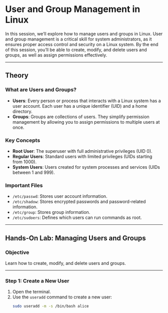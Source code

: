 # User and Group Management in Linux

In this session, we’ll explore how to manage users and groups in Linux. User and group management is a critical skill for system administrators, as it ensures proper access control and security on a Linux system. By the end of this session, you’ll be able to create, modify, and delete users and groups, as well as assign permissions effectively.

---

## Theory

### What are Users and Groups?
- **Users**: Every person or process that interacts with a Linux system has a user account. Each user has a unique identifier (UID) and a home directory.
- **Groups**: Groups are collections of users. They simplify permission management by allowing you to assign permissions to multiple users at once.

### Key Concepts
- **Root User**: The superuser with full administrative privileges (UID 0).
- **Regular Users**: Standard users with limited privileges (UIDs starting from 1000).
- **System Users**: Users created for system processes and services (UIDs between 1 and 999).

### Important Files
- `/etc/passwd`: Stores user account information.
- `/etc/shadow`: Stores encrypted passwords and password-related information.
- `/etc/group`: Stores group information.
- `/etc/sudoers`: Defines which users can run commands as root.

---

## Hands-On Lab: Managing Users and Groups

### Objective
Learn how to create, modify, and delete users and groups.

---

### Step 1: Create a New User
1. Open the terminal.
2. Use the `useradd` command to create a new user:
   ```bash
   sudo useradd -m -s /bin/bash alice
